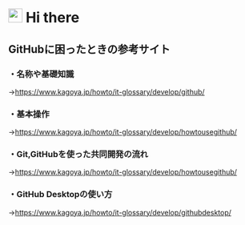 # <img src="https://media.giphy.com/media/hvRJCLFzcasrR4ia7z/giphy.gif" width="28"> Hi there

## GitHubに困ったときの参考サイト

### ・名称や基礎知識
  →https://www.kagoya.jp/howto/it-glossary/develop/github/

### ・基本操作
  →https://www.kagoya.jp/howto/it-glossary/develop/howtousegithub/

### ・Git,GitHubを使った共同開発の流れ
  →https://www.kagoya.jp/howto/it-glossary/develop/howtousegithub/

### ・GitHub Desktopの使い方
  →https://www.kagoya.jp/howto/it-glossary/develop/githubdesktop/
